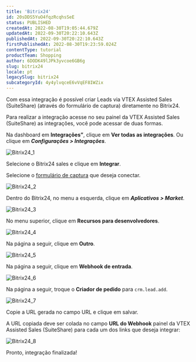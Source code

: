 ```yaml
---
title: 'Bitrix24'
id: 20sDDS5YuO4fqzRcqhsSeE
status: PUBLISHED
createdAt: 2022-08-30T19:05:44.679Z
updatedAt: 2022-09-30T20:22:10.643Z
publishedAt: 2022-09-30T20:22:10.643Z
firstPublishedAt: 2022-08-30T19:23:59.024Z
contentType: tutorial
productTeam: Shopping
author: 6DODK49lJPk3yvcoe6GB6g
slug: bitrix24
locale: pt
legacySlug: bitrix24
subcategoryId: 4y4ylvqceE6vVqEF8IWZix
---
```


Com essa integração é possível criar Leads via VTEX Assisted Sales (SuiteShare) (através do formulário de captura) diretamente no Bitrix24.

Para realizar a integração acesse no seu painel da VTEX Assisted Sales (SuiteShare) as integrações, você pode acessar de duas formas. 

Na dashboard em **Integrações”**, clique em **Ver todas as integrações**. Ou clique em _**Configurações > Integrações**_.

![Bitrix24_1](//images.ctfassets.net/alneenqid6w5/1FNycssXpEsblACNCy0eJx/5c5a7b399d4c6051e312e1b3b897a257/Bitrix24_1.png)

Selecione o Bitrix24 sales e clique em **Integrar**.

Selecione o [formulário de captura](https://help.vtex.com/pt/tutorial/formulario-de-captura--6NJ6JyS3x5P2iWEZGadHAo) que deseja conectar.

![Bitrix24_2](//images.ctfassets.net/alneenqid6w5/12eiYCSAdxKWQnXnG5TAGT/d2f2331416d7815b2ebb4cf6441637b6/Bitrix24_2.png)

Dentro do Bitrix24, no menu a esquerda, clique em _**Aplicativos > Market**_.

![Bitrix24_3](//images.ctfassets.net/alneenqid6w5/2fy2TlaXC9OJ4x9m8OT7Fw/a78dc1307d0865f1f05bc9c134d650d3/Bitrix24_3.png)

No menu superior, clique em **Recursos para desenvolvedores**.

![Bitrix24_4](//images.ctfassets.net/alneenqid6w5/5ICON3qpUxJ6gvoJWrmWC6/82d44a2fb708c421aa4b05a5095ae5f6/Bitrix24_4.png)

Na página a seguir, clique em **Outro**.

![Bitrix24_5](//images.ctfassets.net/alneenqid6w5/1gUel7t9l6x8DleZL10MFI/9afa3e49bf93432d0417b87621ff23d8/Bitrix24_5.png)

Na página a seguir, clique em **Webhook de entrada**.

![Bitrix24_6](//images.ctfassets.net/alneenqid6w5/6hUYhcVQE2qC2NclWfRXR7/0a2e1bfeca200c8efd6d5b10a7f0e5a5/Bitrix24_6.png)

Na página a seguir, troque o **Criador de pedido** para `crm.lead.add`.

![Bitrix24_7](//images.ctfassets.net/alneenqid6w5/4HUNOCnKRZQPS0HfB5cTR9/0aeae79037ae3093e2f1cef6623cd124/Bitrix24_7.png)

Copie a URL gerada no campo URL e clique em salvar. 

A URL copiada deve ser colada no campo **URL do Webhook** painel da VTEX Assisted Sales (SuiteShare) para cada um dos links que deseja integrar:

![Bitrix24_8](//images.ctfassets.net/alneenqid6w5/5ApW3fkTAHVrbhrbmbPqf8/8e04b9411b8cba3be9a26b51a26bfeda/Bitrix24_8.png)

Pronto, integração finalizada!
